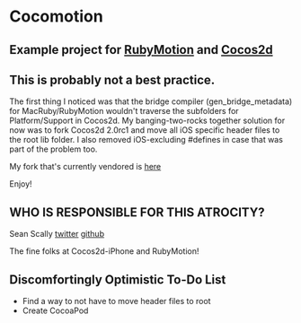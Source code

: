 Cocomotion
==

## Example project for [RubyMotion](http://rubymotion.com) and [Cocos2d](cocos2d-iphone.org)

## This is probably not a best practice. 

The first thing I noticed was that the bridge compiler (gen_bridge_metadata) for MacRuby/RubyMotion wouldn't traverse the subfolders for Platform/Support in Cocos2d. My banging-two-rocks together solution for now was to fork Cocos2d 2.0rc1 and move all iOS specific header files to the root lib folder. I also removed iOS-excluding #defines in case that was part of the problem too.

My fork that's currently vendored is [here](https://github.com/anydiem/cocos2d-iphone/tree/gles20)

Enjoy!

## WHO IS RESPONSIBLE FOR THIS ATROCITY?

Sean Scally
[twitter](http://twitter.com/s_scally)
[github](http://github.com/anydiem)

The fine folks at Cocos2d-iPhone and RubyMotion!

## Discomfortingly Optimistic To-Do List

* Find a way to not have to move header files to root
* Create CocoaPod

